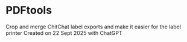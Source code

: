 # PDFtools
Crop and merge ChitChat label exports and make it easier for the label printer
Created on 22 Sept 2025 with ChatGPT
